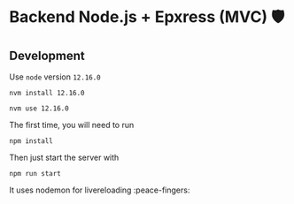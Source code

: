 # Backend Node.js + Epxress (MVC) 🛡️

## Development

Use `node` version `12.16.0`

```
nvm install 12.16.0
```

```
nvm use 12.16.0
```

The first time, you will need to run

```
npm install
```

Then just start the server with 

```
npm run start
```
It uses nodemon for livereloading :peace-fingers:

